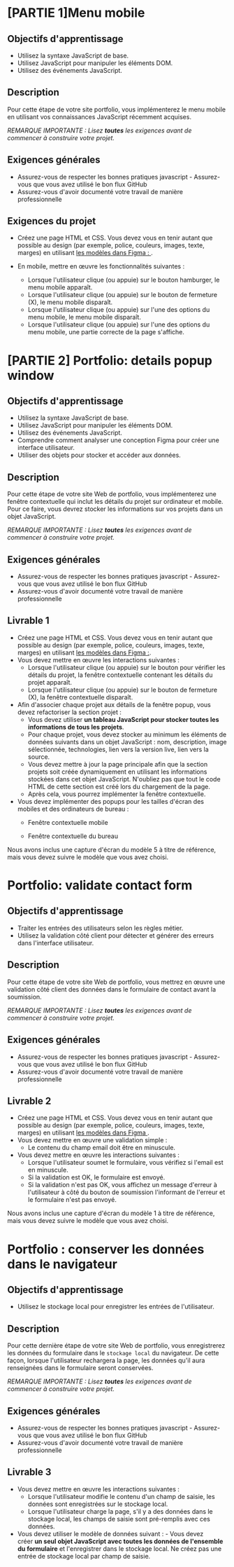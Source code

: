 # <b>[PARTIE 1]Menu mobile</b>

## Objectifs d'apprentissage

- Utilisez la syntaxe JavaScript de base.
- Utilisez JavaScript pour manipuler les éléments DOM.
- Utilisez des événements JavaScript.


## Description

Pour cette étape de votre site portfolio, vous implémenterez le menu mobile en utilisant vos connaissances JavaScript récemment acquises.

*REMARQUE IMPORTANTE : Lisez **toutes** les exigences avant de commencer à construire votre projet.*

## Exigences générales

- Assurez-vous de respecter les bonnes pratiques javascript
- Assurez-vous que vous avez utilisé le bon flux GitHub
- Assurez-vous d'avoir documenté votre travail de manière professionnelle


## Exigences du projet


- Créez une page HTML et CSS. Vous devez vous en tenir autant que possible au design (par exemple, police, couleurs, images, texte, marges) en utilisant [les modèles dans Figma : ](https://www.figma.com/file/l7SqJ3ZfkAKih9sFxvWSR4/Microverse-Student-Project-1?node-id=0%3A1).

- En mobile, mettre en œuvre les fonctionnalités suivantes :
     - Lorsque l'utilisateur clique (ou appuie) sur le bouton hamburger, le menu mobile apparaît.
     - Lorsque l'utilisateur clique (ou appuie) sur le bouton de fermeture (X), le menu mobile disparaît.
     - Lorsque l'utilisateur clique (ou appuie) sur l'une des options du menu mobile, le menu mobile disparaît.
     - Lorsque l'utilisateur clique (ou appuie) sur l'une des options du menu mobile, une partie correcte de la page s'affiche.
    

# <b>[PARTIE 2] Portfolio: details popup window</b>

## Objectifs d'apprentissage

- Utilisez la syntaxe JavaScript de base.
- Utilisez JavaScript pour manipuler les éléments DOM.
- Utilisez des événements JavaScript.
- Comprendre comment analyser une conception Figma pour créer une interface utilisateur.
- Utiliser des objets pour stocker et accéder aux données.

## Description

Pour cette étape de votre site Web de portfolio, vous implémenterez une fenêtre contextuelle qui inclut les détails du projet sur ordinateur et mobile. Pour ce faire, vous devrez stocker les informations sur vos projets dans un objet JavaScript.

*REMARQUE IMPORTANTE : Lisez **toutes** les exigences avant de commencer à construire votre projet.*

## Exigences générales

- Assurez-vous de respecter les bonnes pratiques javascript
- Assurez-vous que vous avez utilisé le bon flux GitHub
- Assurez-vous d'avoir documenté votre travail de manière professionnelle



## Livrable 1

- Créez une page HTML et CSS. Vous devez vous en tenir autant que possible au design (par exemple, police, couleurs, images, texte, marges) en utilisant [les modèles dans Figma :](https://www.figma.com/file/l7SqJ3ZfkAKih9sFxvWSR4/Microverse-Student-Project-1?node-id=0%3A1).
- Vous devez mettre en œuvre les interactions suivantes :
     - Lorsque l'utilisateur clique (ou appuie) sur le bouton pour vérifier les détails du projet, la fenêtre contextuelle contenant les détails du projet apparaît.
     - Lorsque l'utilisateur clique (ou appuie) sur le bouton de fermeture (X), la fenêtre contextuelle disparaît.
- Afin d'associer chaque projet aux détails de la fenêtre popup, vous devez refactoriser la section projet :
     - Vous devez utiliser **un tableau JavaScript pour stocker toutes les informations de tous les projets**.
     - Pour chaque projet, vous devez stocker au minimum les éléments de données suivants dans un objet JavaScript : nom, description, image sélectionnée, technologies, lien vers la version live, lien vers la source.
     - Vous devez mettre à jour la page principale afin que la section projets soit créée dynamiquement en utilisant les informations stockées dans cet objet JavaScript. N'oubliez pas que tout le code HTML de cette section est créé lors du chargement de la page.
     - Après cela, vous pourrez implémenter la fenêtre contextuelle.
- Vous devez implémenter des popups pour les tailles d'écran des mobiles et des ordinateurs de bureau :
     - Fenêtre contextuelle mobile
        
     - Fenêtre contextuelle du bureau
        

Nous avons inclus une capture d'écran du modèle 5 à titre de référence, mais vous devez suivre le modèle que vous avez choisi.


# <b>Portfolio: validate contact form</b>

## Objectifs d'apprentissage

- Traiter les entrées des utilisateurs selon les règles métier.
- Utilisez la validation côté client pour détecter et générer des erreurs dans l'interface utilisateur.

## Description

Pour cette étape de votre site Web de portfolio, vous mettrez en œuvre une validation côté client des données dans le formulaire de contact avant la soumission.

*REMARQUE IMPORTANTE : Lisez **toutes** les exigences avant de commencer à construire votre projet.*

## Exigences générales

- Assurez-vous de respecter les bonnes pratiques javascript
- Assurez-vous que vous avez utilisé le bon flux GitHub
- Assurez-vous d'avoir documenté votre travail de manière professionnelle

## Livrable 2

- Créez une page HTML et CSS. Vous devez vous en tenir autant que possible au design (par exemple, police, couleurs, images, texte, marges) en utilisant [les modèles dans Figma ](https://www.figma.com/file/l7SqJ3ZfkAKih9sFxvWSR4/Microverse-Student-Project-1?node-id=0%3A1).
- Vous devez mettre en œuvre une validation simple :
     - Le contenu du champ email doit être en minuscule.
- Vous devez mettre en œuvre les interactions suivantes :
     - Lorsque l'utilisateur soumet le formulaire, vous vérifiez si l'email est en minuscule.
     - Si la validation est OK, le formulaire est envoyé.
     - Si la validation n'est pas OK, vous affichez un message d'erreur à l'utilisateur à côté du bouton de soumission l'informant de l'erreur et le formulaire n'est pas envoyé.
    

Nous avons inclus une capture d'écran du modèle 1 à titre de référence, mais vous devez suivre le modèle que vous avez choisi.


# <b>Portfolio : conserver les données dans le navigateur</b>

## Objectifs d'apprentissage

- Utilisez le stockage local pour enregistrer les entrées de l'utilisateur.

## Description

Pour cette dernière étape de votre site Web de portfolio, vous enregistrerez les données du formulaire dans le `stockage local` du navigateur. De cette façon, lorsque l'utilisateur rechargera la page, les données qu'il aura renseignées dans le formulaire seront conservées.

*REMARQUE IMPORTANTE : Lisez **toutes** les exigences avant de commencer à construire votre projet.*

## Exigences générales

- Assurez-vous de respecter les bonnes pratiques javascript
- Assurez-vous que vous avez utilisé le bon flux GitHub
- Assurez-vous d'avoir documenté votre travail de manière professionnelle


## Livrable 3

- Vous devez mettre en œuvre les interactions suivantes :
     - Lorsque l'utilisateur modifie le contenu d'un champ de saisie, les données sont enregistrées sur le stockage local.
     - Lorsque l'utilisateur charge la page, s'il y a des données dans le stockage local, les champs de saisie sont pré-remplis avec ces données.
- Vous devez utiliser le modèle de données suivant :
     - Vous devez créer **un seul objet JavaScript avec toutes les données de l'ensemble du formulaire** et l'enregistrer dans le stockage local. Ne créez pas une entrée de stockage local par champ de saisie.